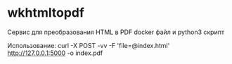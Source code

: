 # wkhtmltopdf
Сервис для преобразования HTML в PDF
docker файл и python3 скрипт

Использование:
curl -X POST -vv -F 'file=@index.html' http://127.0.0.1:5000 -o index.pdf
